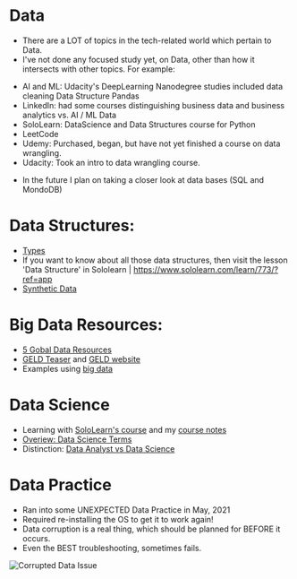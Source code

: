 # Data 
* There are a LOT of topics in the tech-related world which pertain to Data. 
* I've not done any focused study yet, on Data, other than how it intersects with other topics.  For example: 
- AI and ML:  Udacity's DeepLearning Nanodegree studies included data cleaning
              Data Structure 
              Pandas 
- LinkedIn: had some courses distinguishing business data and business analytics vs. AI / ML Data 
- SoloLearn: DataScience and Data Structures course for Python 
- LeetCode
- Udemy: Purchased, began, but have not yet finished a course on data wrangling.
- Udacity: Took an intro to data wrangling course.  
* In the future I plan on taking a closer look at data bases (SQL and MondoDB) 


# Data Structures:
* [Types](https://dev.to/fahimulhaq/top-8-data-structures-for-coding-interviews-and-practice-interview-questions-2pb)
* If you want to know about all those data structures, then visit the lesson 'Data Structure' in Sololearn | https://www.sololearn.com/learn/773/?ref=app
* [Synthetic Data](https://www.stibosystems.com/blog/what-is-synthetic-data-and-why-does-it-need-master-data-management)



# Big Data Resources:
* [5 Gobal Data Resources](https://youtu.be/yGwub5OE3PQ)
* [GELD Teaser](https://youtu.be/GpCarC_I3Ao) and [GELD website](https://blog.gdeltproject.org/)
* Examples using [big data](https://youtu.be/A6nWZKZpL3k)


# Data Science 
* Learning with [SoloLearn's course](https://www.sololearn.com/learning/1093) and my [course notes](https://github.com/EO4wellness/T-I-L/tree/main/Data/SoloLearn-Data-Science)
* [Overiew: Data Science Terms](https://www.marketingaiinstitute.com/blog/20-data-science-and-ai-terms-you-need-to-know)
* Distinction: [Data Analyst vs Data Science](https://news.codecademy.com/data-analyst-vs-data-scientist/)


# Data Practice 
* Ran into some UNEXPECTED Data Practice in May, 2021
* Required re-installing the OS to get it to work again!  
* Data corruption is a real thing, which should be planned for BEFORE it occurs. 
* Even the BEST troubleshooting, sometimes fails. 


![Corrupted Data Issue](#) 


